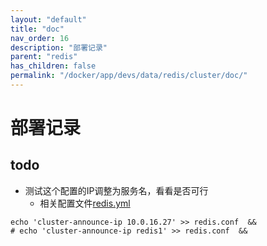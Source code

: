 ```yaml
---
layout: "default"
title: "doc"
nav_order: 16
description: "部署记录"
parent: "redis"
has_children: false
permalink: "/docker/app/devs/data/redis/cluster/doc/"
---
```


# 部署记录

## todo

- 测试这个配置的IP调整为服务名，看看是否可行
  - 相关配置文件[redis.yml](./simple/v2/redis.yml)

```shell
echo 'cluster-announce-ip 10.0.16.27' >> redis.conf  &&
# echo 'cluster-announce-ip redis1' >> redis.conf  &&
```
